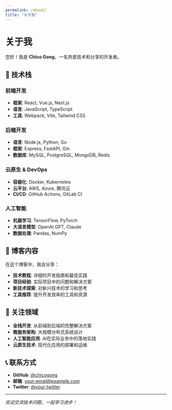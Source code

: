 ```yaml
---
permalink: /about/
title: "关于我"
---
```


# 关于我

您好！我是 **Chico Gong**，一名热爱技术和分享的开发者。

## 🚀 技术栈

### 前端开发
- **框架**: React, Vue.js, Next.js
- **语言**: JavaScript, TypeScript
- **工具**: Webpack, Vite, Tailwind CSS

### 后端开发
- **语言**: Node.js, Python, Go
- **框架**: Express, FastAPI, Gin
- **数据库**: MySQL, PostgreSQL, MongoDB, Redis

### 云原生 & DevOps
- **容器化**: Docker, Kubernetes
- **云平台**: AWS, Azure, 腾讯云
- **CI/CD**: GitHub Actions, GitLab CI

### 人工智能
- **机器学习**: TensorFlow, PyTorch
- **大语言模型**: OpenAI GPT, Claude
- **数据处理**: Pandas, NumPy

## 📝 博客内容

在这个博客中，我会分享：

- **技术教程**: 详细的开发指南和最佳实践
- **项目经验**: 实际项目中的问题和解决方案
- **新技术探索**: 对新兴技术的学习和思考
- **工具推荐**: 提升开发效率的工具和资源

## 🎯 关注领域

- **全栈开发**: 从前端到后端的完整解决方案
- **微服务架构**: 大规模分布式系统设计
- **人工智能应用**: AI在实际业务中的落地实践
- **云原生技术**: 现代化应用的部署和运维

## 📞 联系方式

- **GitHub**: [@chicogong](https://github.com/chicogong)
- **邮箱**: your-email@example.com
- **Twitter**: [@your-twitter](https://twitter.com/your-twitter)

---

*欢迎交流技术问题，一起学习进步！* 